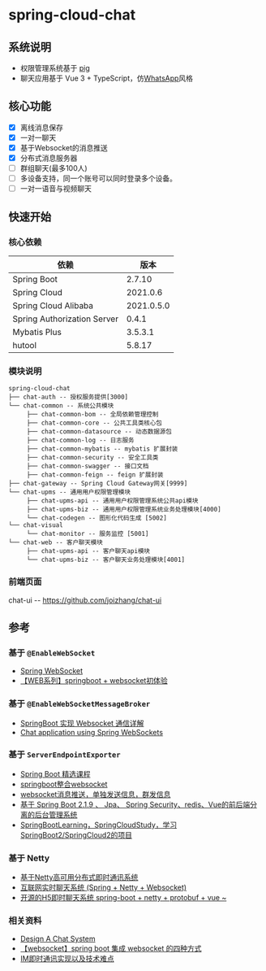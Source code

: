 # spring-cloud-chat

## 系统说明

- 权限管理系统基于 [pig](https://github.com/pig-mesh/pig)
- 聊天应用基于 Vue 3 + TypeScript，仿[WhatsApp](https://web.whatsapp.com/)风格

## 核心功能

- [x] 离线消息保存
- [x] 一对一聊天
- [x] 基于Websocket的消息推送
- [x] 分布式消息服务器
- [ ] 群组聊天(最多100人)
- [ ] 多设备支持，同一个账号可以同时登录多个设备。
- [ ] 一对一语音与视频聊天

## 快速开始

### 核心依赖

| 依赖                          | 版本         |
|-----------------------------|------------|
| Spring Boot                 | 2.7.10     |
| Spring Cloud                | 2021.0.6   |
| Spring Cloud Alibaba        | 2021.0.5.0 |
| Spring Authorization Server | 0.4.1      |
| Mybatis Plus                | 3.5.3.1    |
| hutool                      | 5.8.17     |

### 模块说明

```text
spring-cloud-chat
├── chat-auth -- 授权服务提供[3000]
└── chat-common -- 系统公共模块
     ├── chat-common-bom -- 全局依赖管理控制
     ├── chat-common-core -- 公共工具类核心包
     ├── chat-common-datasource -- 动态数据源包
     ├── chat-common-log -- 日志服务
     ├── chat-common-mybatis -- mybatis 扩展封装
     ├── chat-common-security -- 安全工具类
     ├── chat-common-swagger -- 接口文档
     ├── chat-common-feign -- feign 扩展封装
├── chat-gateway -- Spring Cloud Gateway网关[9999]
└── chat-upms -- 通用用户权限管理模块
     ├── chat-upms-api -- 通用用户权限管理系统公共api模块
     ├── chat-upms-biz -- 通用用户权限管理系统业务处理模块[4000]
     └── chat-codegen -- 图形化代码生成 [5002]
└── chat-visual
     └── chat-monitor -- 服务监控 [5001]
└── chat-web -- 客户聊天模块
     ├── chat-upms-api -- 客户聊天api模块
     └── chat-upms-biz -- 客户聊天业务处理模块[4001]
```

### 前端页面

chat-ui -- https://github.com/joizhang/chat-ui

## 参考

### 基于 `@EnableWebSocket`

- [Spring WebSocket](https://zetcode.com/spring/websocket/)
- [【WEB系列】springboot + websocket初体验](https://spring.hhui.top/spring-blog/2019/04/21/190421-SpringBoot%E9%AB%98%E7%BA%A7%E7%AF%87WEB%E4%B9%8Bwebsocket%E7%9A%84%E4%BD%BF%E7%94%A8%E8%AF%B4%E6%98%8E/)

### 基于 `@EnableWebSocketMessageBroker`

- [SpringBoot 实现 Websocket 通信详解](http://www.mydlq.club/article/86/)
- [Chat application using Spring WebSockets](https://github.com/salmar/spring-websocket-chat)

### 基于 `ServerEndpointExporter`

- [Spring Boot 精选课程](https://github.com/ityouknow/spring-boot-leaning/tree/master/2.x_42_courses)
- [springboot整合websocket](https://github.com/Tellsea/springboot-learn/tree/master/springboot-websocket)
- [websocket消息推送，单独发送信息，群发信息](https://github.com/niezhiliang/springbootwebsocket)
- [基于 Spring Boot 2.1.9 、 Jpa、 Spring Security、redis、Vue的前后端分离的后台管理系统](https://github.com/perye/dokit)
- [SpringBootLearning，SpringCloudStudy，学习SpringBoot2/SpringCloud2的项目](https://github.com/moshowgame/spring-cloud-study)

### 基于 Netty

- [基于Netty高可用分布式即时通讯系统](https://github.com/zhangyaoo/fastim)
- [互联网实时聊天系统 (Spring + Netty + Websocket)](https://github.com/Kanarienvogels/Chatroom)
- [开源的H5即时聊天系统 spring-boot + netty + protobuf + vue ~](https://github.com/lmxdawn/him-netty)

### 相关资料

- [Design A Chat System](https://bytebytego.com/courses/system-design-interview/design-a-chat-system)
- [【websocket】spring boot 集成 websocket 的四种方式](https://juejin.cn/post/6844903976727494669#heading-25)
- [IM即时通讯实现以及技术难点](https://www.bilibili.com/video/BV1KM411S7WT/)
